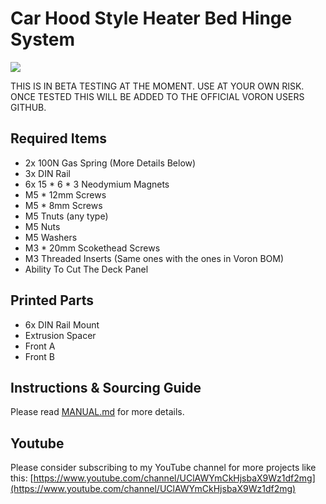﻿# Car Hood Style Heater Bed Hinge System
![ ](./Pictures/result.jpg)

THIS IS IN BETA TESTING AT THE MOMENT. USE AT YOUR OWN RISK. ONCE TESTED THIS WILL BE ADDED TO THE OFFICIAL VORON USERS GITHUB.

## Required Items
 - 2x 100N Gas Spring (More Details Below)
 - 3x DIN Rail
 - 6x 15 * 6 * 3 Neodymium Magnets
 - M5 * 12mm Screws
 - M5 * 8mm Screws
 - M5 Tnuts (any type)
 - M5 Nuts
 - M5 Washers
 - M3 * 20mm Scokethead Screws
 - M3 Threaded Inserts (Same ones with the ones in Voron BOM)
 - Ability To Cut The Deck Panel

## Printed Parts
 - 6x DIN Rail Mount
 - Extrusion Spacer
 - Front A
 - Front B
 
## Instructions & Sourcing Guide
Please read [MANUAL.md](./MANUAL.md) for more details.

## Youtube
Please consider subscribing to my YouTube channel for more projects like this:
[https://www.youtube.com/channel/UClAWYmCkHjsbaX9Wz1df2mg](https://www.youtube.com/channel/UClAWYmCkHjsbaX9Wz1df2mg)
